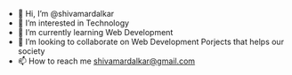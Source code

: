 - 👋 Hi, I’m @shivamardalkar
- 👀 I’m interested in Technology 
- 🌱 I’m currently learning Web Development
- 💞️ I’m looking to collaborate on Web Development Porjects that helps our society 
- 📫 How to reach me shivamardalkar@gmail.com

<!---
shivamardalkar/shivamardalkar is a ✨ special ✨ repository because its `README.md` (this file) appears on your GitHub profile.
You can click the Preview link to take a look at your changes.
--->
